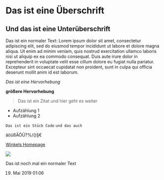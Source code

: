 [//]: # (Name: Content Blog)[//]: # (Creator: Winkel22)[//]: # (Date: 17.08.2019)[//]: # (Update: 19.08.2019)[//]: # (Tag: JSON)[//]: # (Tag: PoC)<!---Das ist ein Kommentar--># Das ist eine Überschrift
## Und das ist eine Unterüberschrift
Das ist ein normaler Text:Lorem ipsum dolor sit amet, consectetur adipiscing elit, sed do eiusmod tempor incididunt ut labore et dolore magna aliqua. Ut enim ad minim veniam, quis nostrud exercitation ullamco laboris nisi ut aliquip ex ea commodo consequat. Duis aute irure dolor in reprehenderit in voluptate velit esse cillum dolore eu fugiat nulla pariatur. Excepteur sint occaecat cupidatat non proident, sunt in culpa qui officia deserunt mollit anim id est laborum.
*Das ist eine Hervorhebung*
**größere Hervorhebung**

> Das ist ein Zitat> und hier geht es weiter
* Aufzählung 1* Aufzählung 2
`Das ist ein Stück Code``und das auch`
äöüßÄÖÜ?%/()§€
[Winkels Homepage](http://www.egladil.de "Winkels Homepage")
![](http://localhost:8080/blogs/smiley.jpg)
Das ist noch mal ein normaler Text
19. Mai 2019 01:06




